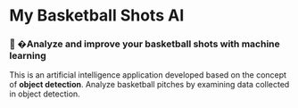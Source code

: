 # My Basketball Shots AI
### 🏀 �Analyze and improve your basketball shots with machine learning

This is an artificial intelligence application developed based on the concept of **object detection**. Analyze basketball pitches by examining data collected in object detection.
